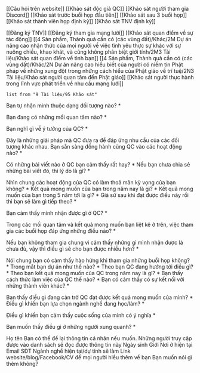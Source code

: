 [[Câu hỏi trên website]] 
[[Khảo sát độc giả QC]] 
[[Khảo sát người tham gia Discord]] 
[[Khảo sát trước buổi họp đầu tiên]] 
[[Khảo sát sau 3 buổi họp]] 
[[Khảo sát thành viên họp định kỳ]] 
[[Khảo sát TNV định kỳ]] 

[[Đăng ký TNV]] 
[[Đăng ký tham gia mạng lưới]]
[[Khảo sát quan điểm về sự tác động]]
[[4 Sản phẩm, Thành quả cần có (các vùng đất)/Khác/2M Dự án nâng cao nhận thức của mọi người về việc tình yêu thực sự khác với sự nuông chiều, khao khát, và cũng không phân biệt giới tính/2M3 Tài liệu/Khảo sát quan điểm về tình bạn]] 
[[4 Sản phẩm, Thành quả cần có (các vùng đất)/Khác/2N Dự án nâng cao hiểu biết của người có niềm tin Phật pháp về những xung đột trong những cách hiểu của Phật giáo về trí tuệ/2N3 Tài liệu/Khảo sát người quan tâm đến Phật giáo]] 
[[Khảo sát người thực hành trong lĩnh vực phát triển về nhu cầu mạng lưới]] 

```dataview
list from "9 Tài liệu/95 Khảo sát" 
```

Bạn tự nhận mình thuộc dạng đối tượng nào? *

Bạn đang có những mối quan tâm nào? *

Bạn nghĩ gì về ý tưởng của QC? *

Đây là những giải pháp mà QC đưa ra để đáp ứng nhu cầu của các đối tượng khác nhau. Bạn sẵn sàng đồng hành cùng QC vào các hoạt động nào? *

Có những bài viết nào ở QC bạn cảm thấy rất hay? *
Nếu bạn chưa chia sẻ những bài viết đó, thì lý do là gì? *


Nhìn chung các hoạt động của QC có làm thoả mãn kỳ vọng của bạn không? *
Kết quả mong muốn của bạn trong năm nay là gì? *
Kết quả mong muốn của bạn trong 5 năm tới là gì? *
Giả sử sau khi đạt được điều này rồi thì bạn sẽ làm gì tiếp theo? *


Bạn cảm thấy mình nhận được gì ở QC? *


Trong các mối quan tâm và kết quả mong muốn bạn liệt kê ở trên, việc tham gia các buổi họp đáp ứng những điều nào? *


Nếu bạn không tham gia chung vì cảm thấy những gì mình nhận được là chưa đủ, vậy thì điều gì sẽ cho bạn được nhiều hơn? *


Nói chung bạn có cảm thấy hào hứng khi tham gia những buổi họp không? *
Trong mắt bạn dự án như thế nào? *
Theo bạn QC đang hướng tới điều gì? *
Theo bạn kết quả mong muốn của QC trong năm nay là gì? *
Bạn thấy cách thức làm việc của QC thế nào? *
Bạn có cảm thấy có sự kết nối với những thành viên khác? *


Bạn thấy điều gì đang cản trở QC đạt được kết quả mong muốn của mình? *
Điều gì khiến bạn lựa chọn ngành nghề đang học/làm? *

Điều gì khiến bạn cảm thấy cuộc sống của mình có ý nghĩa *

Bạn muốn thấy điều gì ở những người xung quanh? *


Họ tên 
Bạn có thể để lại thông tin cá nhân nếu muốn. Những người truy cập được vào danh sách sẽ đọc được thông tin này
Ngày sinh 
Giới 
Nơi ở hiện tại 
Email 
SĐT 
Ngành nghề hiện tại/dự tính sẽ làm 
Link website/blog/Facebook/CV để mọi người hiểu thêm về bạn 
Bạn muốn nói gì thêm không? 